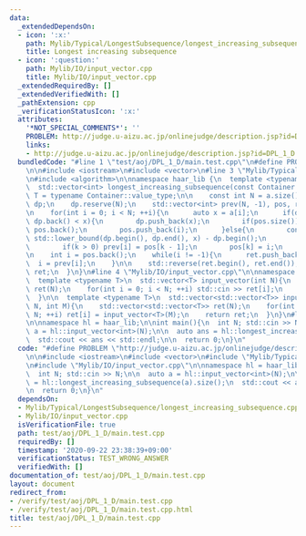 ```yaml
---
data:
  _extendedDependsOn:
  - icon: ':x:'
    path: Mylib/Typical/LongestSubsequence/longest_increasing_subsequence.cpp
    title: Longest increasing subsequence
  - icon: ':question:'
    path: Mylib/IO/input_vector.cpp
    title: Mylib/IO/input_vector.cpp
  _extendedRequiredBy: []
  _extendedVerifiedWith: []
  _pathExtension: cpp
  _verificationStatusIcon: ':x:'
  attributes:
    '*NOT_SPECIAL_COMMENTS*': ''
    PROBLEM: http://judge.u-aizu.ac.jp/onlinejudge/description.jsp?id=DPL_1_D
    links:
    - http://judge.u-aizu.ac.jp/onlinejudge/description.jsp?id=DPL_1_D
  bundledCode: "#line 1 \"test/aoj/DPL_1_D/main.test.cpp\"\n#define PROBLEM \"http://judge.u-aizu.ac.jp/onlinejudge/description.jsp?id=DPL_1_D\"\
    \n\n#include <iostream>\n#include <vector>\n#line 3 \"Mylib/Typical/LongestSubsequence/longest_increasing_subsequence.cpp\"\
    \n#include <algorithm>\n\nnamespace haar_lib {\n  template <typename Container>\n\
    \  std::vector<int> longest_increasing_subsequence(const Container &a){\n    using\
    \ T = typename Container::value_type;\n\n    const int N = a.size();\n\n    std::vector<T>\
    \ dp;\n    dp.reserve(N);\n    std::vector<int> prev(N, -1), pos, ret;\n    pos.reserve(N);\n\
    \n    for(int i = 0; i < N; ++i){\n      auto x = a[i];\n      if(dp.empty() or\
    \ dp.back() < x){\n        dp.push_back(x);\n        if(pos.size()) prev[i] =\
    \ pos.back();\n        pos.push_back(i);\n      }else{\n        const int k =\
    \ std::lower_bound(dp.begin(), dp.end(), x) - dp.begin();\n        dp[k] = x;\n\
    \        if(k > 0) prev[i] = pos[k - 1];\n        pos[k] = i;\n      }\n    }\n\
    \n    int i = pos.back();\n    while(i != -1){\n      ret.push_back(i);\n    \
    \  i = prev[i];\n    }\n\n    std::reverse(ret.begin(), ret.end());\n\n    return\
    \ ret;\n  }\n}\n#line 4 \"Mylib/IO/input_vector.cpp\"\n\nnamespace haar_lib {\n\
    \  template <typename T>\n  std::vector<T> input_vector(int N){\n    std::vector<T>\
    \ ret(N);\n    for(int i = 0; i < N; ++i) std::cin >> ret[i];\n    return ret;\n\
    \  }\n\n  template <typename T>\n  std::vector<std::vector<T>> input_vector(int\
    \ N, int M){\n    std::vector<std::vector<T>> ret(N);\n    for(int i = 0; i <\
    \ N; ++i) ret[i] = input_vector<T>(M);\n    return ret;\n  }\n}\n#line 7 \"test/aoj/DPL_1_D/main.test.cpp\"\
    \n\nnamespace hl = haar_lib;\n\nint main(){\n  int N; std::cin >> N;\n\n  auto\
    \ a = hl::input_vector<int>(N);\n\n  auto ans = hl::longest_increasing_subsequence(a).size();\n\
    \  std::cout << ans << std::endl;\n\n  return 0;\n}\n"
  code: "#define PROBLEM \"http://judge.u-aizu.ac.jp/onlinejudge/description.jsp?id=DPL_1_D\"\
    \n\n#include <iostream>\n#include <vector>\n#include \"Mylib/Typical/LongestSubsequence/longest_increasing_subsequence.cpp\"\
    \n#include \"Mylib/IO/input_vector.cpp\"\n\nnamespace hl = haar_lib;\n\nint main(){\n\
    \  int N; std::cin >> N;\n\n  auto a = hl::input_vector<int>(N);\n\n  auto ans\
    \ = hl::longest_increasing_subsequence(a).size();\n  std::cout << ans << std::endl;\n\
    \n  return 0;\n}\n"
  dependsOn:
  - Mylib/Typical/LongestSubsequence/longest_increasing_subsequence.cpp
  - Mylib/IO/input_vector.cpp
  isVerificationFile: true
  path: test/aoj/DPL_1_D/main.test.cpp
  requiredBy: []
  timestamp: '2020-09-22 23:38:39+09:00'
  verificationStatus: TEST_WRONG_ANSWER
  verifiedWith: []
documentation_of: test/aoj/DPL_1_D/main.test.cpp
layout: document
redirect_from:
- /verify/test/aoj/DPL_1_D/main.test.cpp
- /verify/test/aoj/DPL_1_D/main.test.cpp.html
title: test/aoj/DPL_1_D/main.test.cpp
---
```

